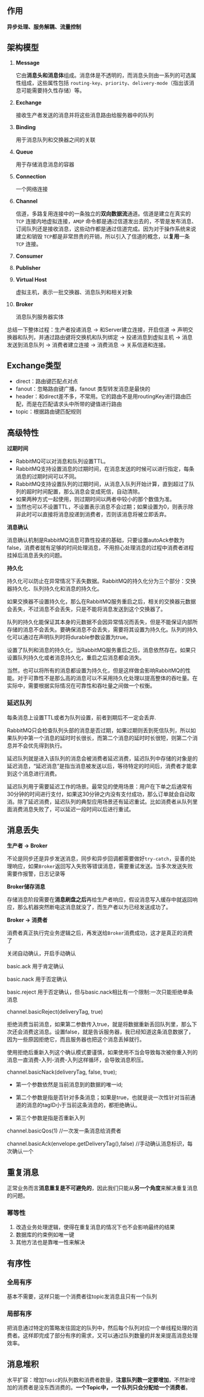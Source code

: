 ## 作用

**异步处理、服务解耦、流量控制**

## 架构模型

1. **Message**

   它由**消息头和消息体**组成。消息体是不透明的，而消息头则由一系列的可选属性组成，这些属性包括 `routing-key`、`priority`、`delivery-mode`（指出该消息可能需要持久性存储）等。

2. **Exchange**

   接收生产者发送的消息并将这些消息路由给服务器中的队列

3. **Binding**

   用于消息队列和交换器之间的关联

4. **Queue**

   用于存储消息消息的容器

5. **Connection**

   一个网络连接

6. **Channel**

   信道，多路复用连接中的一条独立的**双向数据流**通道。信道是建立在真实的 `TCP` 连接内地虚拟连接，`AMQP` 命令都是通过信道发出去的，不管是发布消息、订阅队列还是接收消息，这些动作都是通过信道完成。因为对于操作系统来说建立和销毁 `TCP`都是非常昂贵的开销，所以引入了信道的概念，以**复用**一条 `TCP` 连接。

7. **Consumer**

8. **Publisher**

9. **Virtual Host**

   虚拟主机，表示一批交换器、消息队列和相关对象

10. **Broker**

    消息队列服务器实体

总结一下整体过程：生产者投递消息 -> 和Server建立连接，开启信道 -> 声明交换器和队列，并通过路由键将交换机和队列绑定 -> 投递消息到虚拟主机 -> 消息发送到消息队列 -> 消费者建立连接 -> 消费消息 -> 关系信道和连接。

## Exchange类型

- direct：路由键匹配点对点
- fanout：忽略路由键广播，fanout 类型转发消息是最快的
- header：和direct差不多，不常用。它的路由不是用routingKey进行路由匹配，而是在匹配请求头中所带的键值进行路由
- topic：根据路由键匹配规则

## 高级特性

**过期时间**

- RabbitMQ可以对消息和队列设置TTL。
- RabbitMQ支持设置消息的过期时间，在消息发送的时候可以进行指定，每条消息的过期时间可以不同。
- RabbitMQ支持设置队列的过期时间，从消息入队列开始计算，直到超过了队列的超时时间配置，那么消息会变成死信，自动清除。
- 如果两种方式一起使用，则过期时间以两者中较小的那个数值为准。
- 当然也可以不设置TTL，不设置表示消息不会过期；如果设置为0，则表示除非此时可以直接将消息投递到消费者，否则该消息将被立即丢弃。

**消息确认**

消息确认机制是RabbitMQ消息可靠性投递的基础，只要设置autoAck参数为false，消费者就有足够的时间处理消息，不用担心处理消息的过程中消费者进程挂掉后消息丢失的问题。

**持久化**

持久化可以防止在异常情况下丢失数据。RabbitMQ的持久化分为三个部分：交换器持久化、队列持久化和消息的持久化。

如果交换器不设置持久化，那么在RabbitMQ服务重启之后，相关的交换器元数据会丢失，不过消息不会丢失，只是不能将消息发送到这个交换器了。

队列的持久化能保证其本身的元数据不会因异常情况而丢失，但是不能保证内部所存储的消息不会丢失。要确保消息不会丢失，需要将其设置为持久化。队列的持久化可以通过在声明队列时将durable参数设置为true。

设置了队列和消息的持久化，当RabbitMQ服务重启之后，消息依然存在。如果只设置队列持久化或者消息持久化，重启之后消息都会消失。

当然，也可以将所有的消息都设置为持久化，但是这样做会影响RabbitMQ的性能。对于可靠性不是那么高的消息可以不采用持久化处理以提高整体的吞吐量。在实际中，需要根据实际情况在可靠性和吞吐量之间做一个权衡。

### 延迟队列

每条消息上设置TTL或者为队列设置，前者到期后不一定会丢弃.

RabbitMQ只会检查队列头部的消息是否过期，如果过期则丢到死信队列，所以如果队列中第一个消息的延时时长很长，而第二个消息的延时时长很短，则第二个消息并不会优先得到执行。

延迟队列就是进入该队列的消息会被消费者延迟消费，延迟队列中存储的对象是的延迟消息，“延迟消息”是指当消息被发送以后，等待特定的时间后，消费者才能拿到这个消息进行消费。

延迟队列用于需要延迟工作的场景。最常见的使用场景：用户在下单之后通常有30分钟的时间进行支付，如果这30分钟之内没有支付成功，那么订单就会自动取消。除了延迟消费，延迟队列的典型应用场景还有延迟重试。比如消费者从队列里面消费消息失败了，可以延迟一段时间以后进行重试。

## 消息丢失

**生产者  -> Broker**

不论是同步还是异步发送消息，同步和异步回调都需要做好`try-catch`，妥善的处理响应，如果`Broker`返回写入失败等错误消息，需要重试发送。当多次发送失败需要作报警，日志记录等

**Broker储存消息**

存储消息阶段需要在**消息刷盘之后**再给生产者响应，假设消息写入缓存中就返回响应，那么机器突然断电这消息就没了，而生产者以为已经发送成功了。

**Broker -> 消费者**

消费者真正执行完业务逻辑之后，再发送给`Broker`消费成功，这才是真正的消费了

关闭自动确认，开启手动确认

basic.ack 用于肯定确认 

basic.nack 用于否定确认

basic.reject 用于否定确认，但与basic.nack相比有一个限制:一次只能拒绝单条消息 

channel.basicReject(deliveryTag, true)

拒绝消费当前消息，如果第二参数传入true，就是将数据重新丢回队列里，那么下次还会消费这消息。设置false，就是告诉服务器，我已经知道这条消息数据了，因为一些原因拒绝它，而且服务器也把这个消息丢掉就行。

使用拒绝后重新入列这个确认模式要谨慎，如果使用不当会导致每次被你重入列的消息一直消费-入列-消费-入列这样循环，会导致消息积压。

channel.basicNack(deliveryTag, false, true);

- 第一个参数依然是当前消息到的数据的唯一id;

- 第二个参数是指是否针对多条消息；如果是true，也就是说一次性针对当前通道的消息的tagID小于当前这条消息的，都拒绝确认。

- 第三个参数是指是否重新入列

channel.basicQos(1) //一次发一条消息给消费者

channel.basicAck(envelope.getDeliveryTag(),false) //手动确认消息标识，每次确认一个

## 重复消息

正常业务而言**消息重复是不可避免的**，因此我们只能从**另一个角度**来解决重复消息的问题。

### 幂等性

1. 改造业务处理逻辑，使得在重复消息的情况下也不会影响最终的结果
2. 数据库的约束例如唯一键
3. 其他方法也是靠唯一性来解决

## 有序性

### 全局有序

基本不需要，这样只能一个消费者往topic发消息且只有一个队列

### 局部有序

把消息通过特定的策略发往固定的队列中，然后每个队列对应一个单线程处理的消费者。这样即完成了部分有序的需求，又可以通过队列数量的并发来提高消息处理效率。

## 消息堆积

水平扩容：增加`Topic`的队列数和消费者数量，**注意队列数一定要增加**，不然新增加的消费者是没东西消费的。**一个Topic中，一个队列只会分配给一个消费者**。

